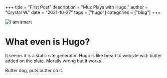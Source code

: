 +++
title = "First Post"
description = "Mux Plays with Hugo."
author = "Crystal W."
date = "2021-10-27"
tags = ["hugo"]
categories = ["blog"]
+++

![I am smart](https://media.giphy.com/media/l46CyJmS9KUbokzsI/giphy.gif)

# What even is Hugo? 

It seems it is a static site generator. Hugo is like bread to website with butter added on the plate. Morally wrong but it works. 

Butter dog, puts butter on it. 